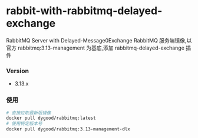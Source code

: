 # rabbit-with-rabbitmq-delayed-exchange
RabbitMQ Server with Delayed-Message0Exchange
RabbitMQ 服务端镜像,以官方 rabbitmq:3.13-management 为基底,添加 rabbitmq-delayed-exchange 插件

### Version
- 3.13.x

### 使用
```bash
# 直接拉取最新版镜像
docker pull dygood/rabbitmq:latest
# 使用特定版本号
docker pull dygood/rabbitmq:3.13-management-dlx
```
